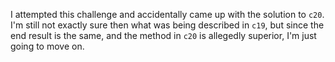 I attempted this challenge and accidentally came up with the solution to `c20`. I'm still not exactly sure then what was being described in `c19`, but since the end result is the same, and the method in `c20` is allegedly superior, I'm just going to move on.
